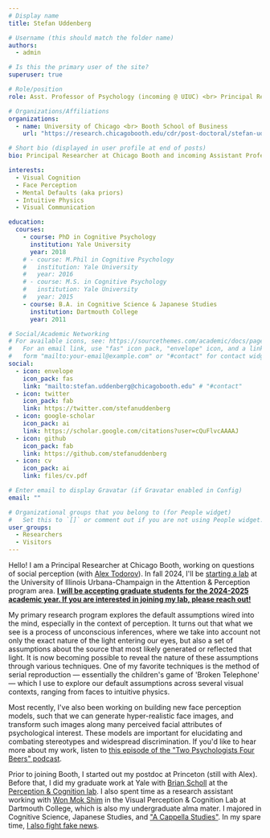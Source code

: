 ```yaml
---
# Display name
title: Stefan Uddenberg

# Username (this should match the folder name)
authors:
  - admin

# Is this the primary user of the site?
superuser: true

# Role/position
role: Asst. Professor of Psychology (incoming @ UIUC) <br> Principal Researcher @ Chicago Booth

# Organizations/Affiliations
organizations:
  - name: University of Chicago <br> Booth School of Business
    url: "https://research.chicagobooth.edu/cdr/post-doctoral/stefan-uddenberg"

# Short bio (displayed in user profile at end of posts)
bio: Principal Researcher at Chicago Booth and incoming Assistant Professor of Psychology at UIUC.

interests:
  - Visual Cognition
  - Face Perception
  - Mental Defaults (aka priors)
  - Intuitive Physics
  - Visual Communication

education:
  courses:
    - course: PhD in Cognitive Psychology
      institution: Yale University
      year: 2018
    # - course: M.Phil in Cognitive Psychology
    #   institution: Yale University
    #   year: 2016
    # - course: M.S. in Cognitive Psychology
    #   institution: Yale University
    #   year: 2015
    - course: B.A. in Cognitive Science & Japanese Studies
      institution: Dartmouth College
      year: 2011

# Social/Academic Networking
# For available icons, see: https://sourcethemes.com/academic/docs/page-builder/#icons
#   For an email link, use "fas" icon pack, "envelope" icon, and a link in the
#   form "mailto:your-email@example.com" or "#contact" for contact widget.
social:
  - icon: envelope
    icon_pack: fas
    link: "mailto:stefan.uddenberg@chicagobooth.edu" # "#contact"
  - icon: twitter
    icon_pack: fab
    link: https://twitter.com/stefanuddenberg
  - icon: google-scholar
    icon_pack: ai
    link: https://scholar.google.com/citations?user=cQuFlvcAAAAJ
  - icon: github
    icon_pack: fab
    link: https://github.com/stefanuddenberg
  - icon: cv
    icon_pack: ai
    link: files/cv.pdf

# Enter email to display Gravatar (if Gravatar enabled in Config)
email: ""

# Organizational groups that you belong to (for People widget)
#   Set this to `[]` or comment out if you are not using People widget.
user_groups:
  - Researchers
  - Visitors
---
```


Hello! I am a Principal Researcher at Chicago Booth, working on questions of social perception (with <a href="https://www.chicagobooth.edu/faculty/directory/t/alexander-todorov" target="_blank">Alex Todorov</a>). In fall 2024, I'll be <a href="https://www.socialperception.org" target="_blank">starting a lab</a> at the University of Illinois Urbana-Champaign in the Attention & Perception program area. <span style="text-decoration:underline">**I will be accepting graduate students for the 2024-2025 academic year. If you are interested in joining my lab, please reach out!**</span>

My primary research program explores the default assumptions wired into the mind, especially in the context of perception. It turns out that what we see is a process of unconscious inferences, where we take into account not only the exact nature of the light entering our eyes, but also a set of assumptions about the source that most likely generated or reflected that light. It is now becoming possible to reveal the nature of these assumptions through various techniques. One of my favorite techniques is the method of serial reproduction — essentially the children's game of 'Broken Telephone' — which I use to explore our default assumptions across several visual contexts, ranging from faces to intuitive physics.

Most recently, I've also been working on building new face perception models, such that we can generate hyper-realistic face images, and transform such images along many perceived facial attributes of psychological interest. These models are important for elucidating and combating stereotypes and widespread discrimination. If you'd like to hear more about my work, listen to <a href="https://fireside.fm/episode/Ah1OZyuo+tV_dWiDz">this episode of the "Two Psychologists Four Beers" podcast</a>.

Prior to joining Booth, I started out my postdoc at Princeton (still with Alex). Before that, I did my graduate work at Yale with <a href="http://perception.yale.edu/Brian/">Brian Scholl</a> at the <a href="http://perception.yale.edu/" target="_blank">Perception &amp; Cognition lab</a>. I also spent time as a research assistant working with <a href="https://cnir.ibs.re.kr/_prog/_personnel/?mode=V&user_mng_no=7505&site_dvs_cd=cnir_en&menu_dvs_cd=0202&posi_dvs_cd=922" target="_blank">Won Mok Shim</a> in the Visual Perception &amp; Cognition Lab at Dartmouth College, which is also my undergraduate alma mater. I majored in Cognitive Science, Japanese Studies, and <a href="https://open.spotify.com/track/6pbc9VmH1tb9YBEtZ7iMHj" target="_blank">"A Cappella Studies"</a>. In my spare time, <a href="https://openmind.press/" target="_blank">I also fight fake news</a>.
